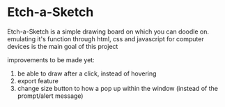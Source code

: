 # Etch-a-Sketch
Etch-a-Sketch is a simple drawing board on which you can doodle on. emulating it's function through html, css and javascript for computer devices is the main goal of this project

improvements to be made yet:
1. be able to draw after a click, instead of hovering 
2. export feature 
3. change size button to how a pop up within the window (instead of the prompt/alert message)
